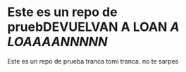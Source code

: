 
**Este es un repo de pruebDEVUELVAN A LOAN**
*A LOAAAANNNNN*
=======
Este es un repo de prueba
tranca tomi tranca.
no te sarpes

